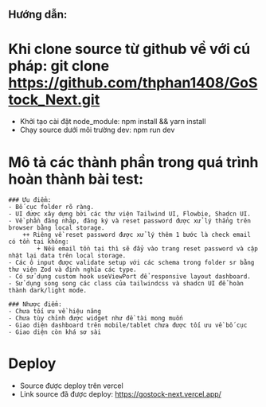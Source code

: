 ## Hướng dẫn:

# Khi clone source từ github về với cú pháp: git clone https://github.com/thphan1408/GoStock_Next.git

- Khởi tạo cài đặt node_module: npm install && yarn install
- Chạy source dưới môi trường dev: npm run dev

# Mô tả các thành phần trong quá trình hoàn thành bài test:

    ### Ưu điểm:
    - Bố cục folder rõ ràng.
    - UI được xây dựng bởi các thư viện Tailwind UI, Flowbie, Shadcn UI.
    - Về phần đăng nhập, đăng ký và reset password được xử lý thẳng trên browser bằng local storage.
        ++ Riêng về reset password được xử lý thêm 1 bước là check email có tồn tại không:
            + Nếu email tồn tại thì sẽ đẩy vào trang reset password và cập nhật lại data trên local storage.
    - Các ô input được validate setup với các schema trong folder sr bằng thư viện Zod và định nghĩa các type.
    - Có sử dụng custom hook useViewPort để responsive layout dashboard.
    - Sử dụng song song các class của tailwindcss và shadcn UI để hoàn thành dark/light mode.

    ### Nhược điểm:
    - Chưa tối ưu về hiệu năng
    - Chưa tùy chỉnh được widget như đề tài mong muốn
    - Giao diện dashboard trên mobile/tablet chưa được tối ưu về bố cục
    - Giao diện còn khá sơ sài

# Deploy

- Source được deploy trên vercel
- Link source đã được deploy: https://gostock-next.vercel.app/
